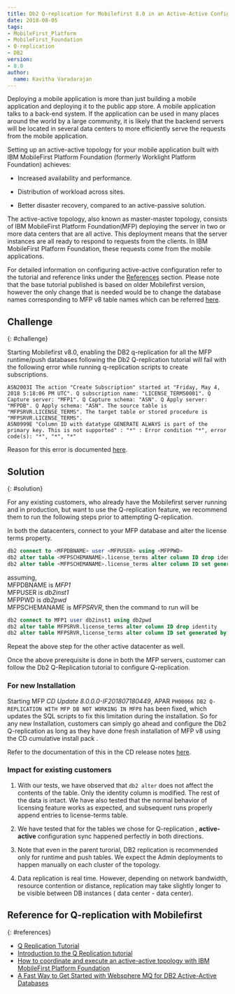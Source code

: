 ```yaml
---
title: Db2 Q-replication for Mobilefirst 8.0 in an Active-Active Configuration
date: 2018-08-05
tags:
- MobileFirst_Platform
- MobileFirst_Foundation
- Q-replication
- DB2
version:
- 8.0
author:
  name: Kavitha Varadarajan
---
```


Deploying a mobile application is more than just building a mobile application and deploying it to the public app store. A mobile application talks to a back-end system. If the application can be used in many places around the world by a large community, it is likely that the backend servers will be located in several data centers to more efficiently serve the requests from the mobile application.

Setting up an active-active topology for your mobile application built with IBM MobileFirst Platform Foundation (formerly Worklight Platform Foundation) achieves:

* Increased availability and performance.

* Distribution of workload across sites.

* Better disaster recovery, compared to an active-passive solution.

The active-active topology, also known as master-master topology, consists of IBM MobileFirst Platform Foundation(MFP) deploying the server in two or more data centers that are all active. This deployment means that the server instances are all ready to respond to requests from the clients. In IBM MobileFirst Platform Foundation, these requests come from the mobile applications.

For detailed information on configuring active-active configuration refer to the tutorial and reference links under the [References](#references) section.  Please note that the base tutorial published is based on older Mobilefirst version, however the only change that is needed would be to change the database names corresponding to MFP v8 table names which can be referred [here](https://www.ibm.com/support/knowledgecenter/en/SSHS8R_8.0.0/com.ibm.worklight.installconfig.doc/admin/r_internal_ibm_worklight_database_tables.html).


## Challenge
{: #challenge}

Starting Mobilefirst v8.0,  enabling the DB2 q-replication for all the MFP runtime/push databases following the Db2 Q-replication tutorial will  fail with the following error while running q-replication scripts to create subscriptions.

```
ASN2003I The action "Create Subscription" started at "Friday, May 4, 2018 5:18:06 PM UTC". Q subscription name: "LICENSE_TERMS0001". Q Capture server: "MFP1". Q Capture schema: "ASN". Q Apply server: "MFPDB". Q Apply schema: "ASN". The source table is "MFPSRVR.LICENSE_TERMS". The target table or stored procedure is "MFPSRVR.LICENSE_TERMS".
ASN0999E "Column ID with datatype GENERATE ALWAYS is part of the primary key. This is not supported" : "*" : Error condition "*", error code(s): "*", "*", "*"
```

Reason for this error is documented [here](https://www.ibm.com/support/knowledgecenter/en/SSTRGZ_10.2.1/com.ibm.swg.im.iis.repl.qrepl.doc/topics/iiyrqsubidentity.html).

## Solution
{: #solution}

For any existing customers, who already have the Mobilefirst server running and in production, but want to use the Q-replication feature, we recommend them to run the following steps prior to attempting Q-replication.

In both the datacenters, connect to your MFP database and alter the license terms property.

```SQL
db2 connect to <MFPDBNAME> user <MFPUSER> using <MFPPWD>
db2 alter table <MFPSCHEMANAME>.license_terms alter column ID drop identity
db2 alter table <MFPSCHEMANAME>.license_terms alter column ID set generated by default as identity
```

assuming, <br/>
MFPDBNAME is *MFP1*<br/>
MFPUSER is *db2inst1*<br/>
MFPPWD is *db2pwd*<br/>
MFPSCHEMANAME is *MFPSRVR*, then the command to run will be


```SQL
db2 connect to MFP1 user db2inst1 using db2pwd
db2 alter table MFPSRVR.license_terms alter column ID drop identity
db2 alter table MFPSRVR,license_terms alter column ID set generated by default as identity
```

Repeat the above step for the other active datacenter as well.

Once the above prerequisite is done in both the MFP servers, customer can follow the Db2 Q-Replication tutorial to configure Q-replication.

### For new Installation

Starting MFP *CD Update 8.0.0.0-IF201807180449*, APAR `PH00066 DB2 Q-REPLICATION WITH MFP DB NOT WORKING IN MFP8` has been fixed, which updates the SQL scripts to fix this limitation during the installation. So for any new Installation, customers can simply go ahead and configure the Db2 Q-replication as long as they have done fresh installation of MFP v8 using the CD cumulative install pack .

Refer to the documentation of this in the CD release notes [here](http://www.ibm.com/support/fixcentral/quickorder?product=ibm%2FOther+software%2FIBM+MobileFirst+Platform+Foundation&fixids=8.0.0.0-MFPF-IF201807180449-CDUpdate-02&source=SAR    ).  


### Impact for existing customers

1.  With our tests, we have observed that `db2 alter` does not affect the contents of the table. Only the identity column is modified. The rest of the data is intact. We have also tested that the normal behavior of licensing feature works as expected, and subsequent runs properly append entries to license-terms table.

2.  We have tested that for the tables we chose for Q-replication , **active-active** configuration sync happened perfectly in both directions.

3.  Note that even in the parent turorial, DB2 replication is recommended only for runtime and push tables. We expect the Admin deployments to happen manually on each cluster of the topology.

4.  Data replication is real time. However, depending on network bandwidth, resource contention or distance, replication may take slightly longer to be visible between DB instances ( data center - data center).


## Reference for Q-replication with Mobilefirst
{: #references}

- [Q Replication Tutorial](https://www.ibm.com/support/knowledgecenter/en/SSTRGZ_10.2.0/com.ibm.swg.im.iis.repl.qtutorial.doc/topics/iiyrqtutabstr1.html)
- [Introduction to the Q Replication tutorial](https://www.ibm.com/support/knowledgecenter/SSTRGZ_10.2.0/com.ibm.swg.im.iis.repl.qtutorial.doc/topics/iiyrqtutintro2.html)
- [How to coordinate and execute an active-active topology with IBM MobileFirst Platform Foundation](https://www.ibm.com/developerworks/websphere/techjournal/1501_tissandier/1501_tissandier.html)
- [A Fast Way to Get Started with Websphere MQ for DB2 Active-Active Databases](http://www.channeldb2.com/profiles/blogs/a-fast-way-to-get-started-with-websphere-mq-for-db2-active-active?xg_source=activity)
